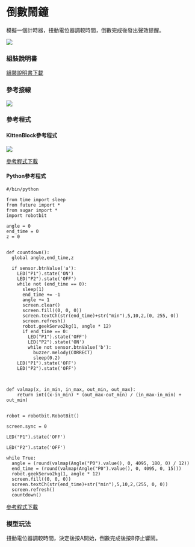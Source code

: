 # 倒數鬧鐘

模擬一個計時器，扭動電位器調較時間，倒數完成後發出聲效提醒。

![](https://kittenbothk.readthedocs.io/en/latest/\_images/timer1.jpg)

### 組裝說明書

[組裝說明書下載](https://github.com/kittenbothk/kittenbothk/raw/master/Kits/future\_inventor/instructions/pdf/timer.pdf)

### 參考接線

![](https://kittenbothk.readthedocs.io/en/latest/\_images/timer\_wire.png)

### 參考程式

#### KittenBlock參考程式

![](https://kittenbothk.readthedocs.io/en/latest/\_images/timer\_code.png)

[參考程式下載](https://github.com/kittenbothk/kittenbothk/raw/master/Kits/future\_inventor/instructions/sb3/timer.sb3)

#### Python參考程式

```
#/bin/python

from time import sleep
from future import *
from sugar import *
import robotbit

angle = 0
end_time = 0
z = 0


def countdown():
  global angle,end_time,z

  if sensor.btnValue('a'):
    LED("P1").state('ON')
    LED("P2").state('OFF')
    while not (end_time == 0):
      sleep(1)
      end_time += -1
      angle += 1
      screen.clear()
      screen.fill((0, 0, 0))
      screen.textCh(str(end_time)+str("min"),5,10,2,(0, 255, 0))
      screen.refresh()
      robot.geekServo2kg(1, angle * 12)
      if end_time == 0:
        LED("P1").state('OFF')
        LED("P2").state('ON')
        while not sensor.btnValue('b'):
          buzzer.melody(CORRECT)
          sleep(0.2)
    LED("P1").state('OFF')
    LED("P2").state('OFF')



def valmap(x, in_min, in_max, out_min, out_max):
    return int((x-in_min) * (out_max-out_min) / (in_max-in_min) + out_min)


robot = robotbit.RobotBit()

screen.sync = 0

LED("P1").state('OFF')

LED("P2").state('OFF')

while True:
  angle = (round(valmap(Angle("P0").value(), 0, 4095, 180, 0) / 12))
  end_time = (round(valmap(Angle("P0").value(), 0, 4095, 0, 15)))
  robot.geekServo2kg(1, angle * 12)
  screen.fill((0, 0, 0))
  screen.textCh(str(end_time)+str("min"),5,10,2,(255, 0, 0))
  screen.refresh()
  countdown()
```

[參考程式下載](https://github.com/kittenbothk/kittenbothk/raw/master/Kits/future\_inventor/instructions/py/timer.py)

### 模型玩法

扭動電位器調較時間，決定後按A開始，倒數完成後按B停止響鬧。
